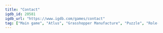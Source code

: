 ```yaml
---
title: "Contact"
igdb_id: 20581
igdb_url: "https://www.igdb.com/games/contact"
tag: ["Main game", "Atlus", "Grasshopper Manufacture", "Puzzle", "Role-playing (RPG)", "Single player", "Bird view / Isometric"]
---
```

